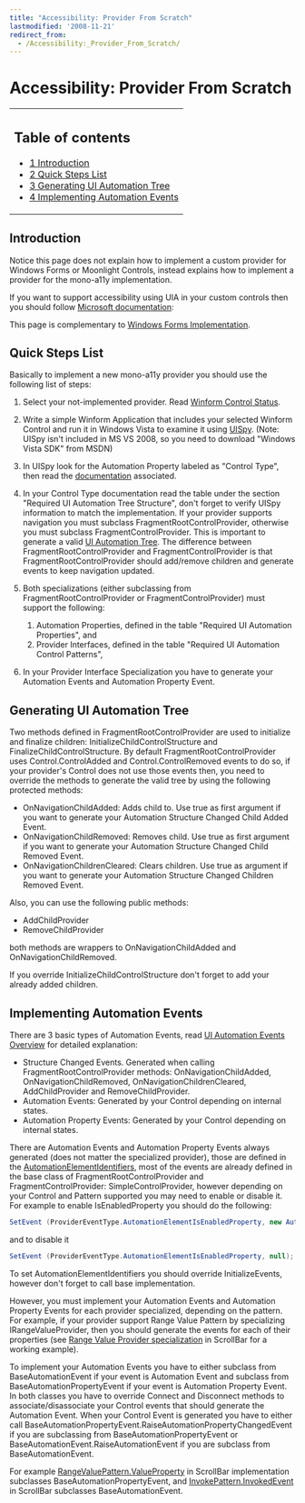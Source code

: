 ```yaml
---
title: "Accessibility: Provider From Scratch"
lastmodified: '2008-11-21'
redirect_from:
  - /Accessibility:_Provider_From_Scratch/
---
```


Accessibility: Provider From Scratch
====================================

<table>
<col width="100%" />
<tbody>
<tr class="odd">
<td align="left"><h2>Table of contents</h2>
<ul>
<li><a href="#introduction">1 Introduction</a></li>
<li><a href="#quick-steps-list">2 Quick Steps List</a></li>
<li><a href="#generating-ui-automation-tree">3 Generating UI Automation Tree</a></li>
<li><a href="#implementing-automation-events">4 Implementing Automation Events</a></li>
</ul></td>
</tr>
</tbody>
</table>

Introduction
------------

Notice this page does not explain how to implement a custom provider for Windows Forms or Moonlight Controls, instead explains how to implement a provider for the mono-a11y implementation.

If you want to support accessibility using UIA in your custom controls then you should follow [Microsoft documentation](http://msdn.microsoft.com/en-us/library/ms747229.aspx):

This page is complementary to [Windows Forms Implementation](/Accessibility:_Winforms_Implementation "Accessibility: Winforms Implementation").

Quick Steps List
----------------

Basically to implement a new mono-a11y provider you should use the following list of steps:

1.  Select your not-implemented provider. Read [Winform Control Status](/Accessibility:_Control_Status "Accessibility: Control Status").
2.  Write a simple Winform Application that includes your selected Winform Control and run it in Windows Vista to examine it using [UISpy](http://msdn.microsoft.com/en-us/library/ms727247.aspx). (Note: UISpy isn't included in MS VS 2008, so you need to download "Windows Vista SDK" from MSDN)
3.  In UISpy look for the Automation Property labeled as "Control Type", then read the [documentation](http://msdn.microsoft.com/en-us/library/ms743581.aspx) associated.
4.  In your Control Type documentation read the table under the section "Required UI Automation Tree Structure", don't forget to verify UISpy information to match the implementation. If your provider supports navigation you must subclass FragmentRootControlProvider, otherwise you must subclass FragmentControlProvider. This is important to generate a valid [UI Automation Tree](http://msdn.microsoft.com/en-us/library/ms741931.aspx). The difference between FragmentRootControlProvider and FragmentControlProvider is that FragmentRootControlProvider should add/remove children and generate events to keep navigation updated.
5.  Both specializations (either subclassing from FragmentRootControlProvider or FragmentControlProvider) must support the following:
    1.  Automation Properties, defined in the table "Required UI Automation Properties", and
    2.  Provider Interfaces, defined in the table "Required UI Automation Control Patterns",

6.  In your Provider Interface Specialization you have to generate your Automation Events and Automation Property Event.

Generating UI Automation Tree
-----------------------------

Two methods defined in FragmentRootControlProvider are used to initialize and finalize children: InitializeChildControlStructure and FinalizeChildControlStructure. By default FragmentRootControlProvider uses Control.ControlAdded and Control.ControlRemoved events to do so, if your provider's Control does not use those events then, you need to override the methods to generate the valid tree by using the following protected methods:

-   OnNavigationChildAdded: Adds child to. Use true as first argument if you want to generate your Automation Structure Changed Child Added Event.
-   OnNavigationChildRemoved: Removes child. Use true as first argument if you want to generate your Automation Structure Changed Child Removed Event.
-   OnNavigationChildrenCleared: Clears children. Use true as argument if you want to generate your Automation Structure Changed Children Removed Event.

Also, you can use the following public methods:

-   AddChildProvider
-   RemoveChildProvider

both methods are wrappers to OnNavigationChildAdded and OnNavigationChildRemoved.

If you override InitializeChildControlStructure don't forget to add your already added children.

Implementing Automation Events
------------------------------

There are 3 basic types of Automation Events, read [UI Automation Events Overview](http://msdn.microsoft.com/en-us/library/ms748252.aspx) for detailed explanation:

-   Structure Changed Events. Generated when calling FragmentRootControlProvider methods: OnNavigationChildAdded, OnNavigationChildRemoved, OnNavigationChildrenCleared, AddChildProvider and RemoveChildProvider.
-   Automation Events: Generated by your Control depending on internal states.
-   Automation Property Events: Generated by your Control depending on internal states.

There are Automation Events and Automation Property Events always generated (does not matter the specialized provider), those are defined in the [AutomationElementIdentifiers](http://msdn.microsoft.com/en-us/library/system.windows.automation.automationelementidentifiers.aspx), most of the events are already defined in the base class of FragmentRootControlProvider and FragmentControlProvider: SimpleControlProvider, however depending on your Control and Pattern supported you may need to enable or disable it. For example to enable IsEnabledProperty you should do the following:

``` csharp
SetEvent (ProviderEventType.AutomationElementIsEnabledProperty, new AutomationIsEnabledPropertyEvent (this));
```

and to disable it

``` csharp
SetEvent (ProviderEventType.AutomationElementIsEnabledProperty, null);
```

To set AutomationElementIdentifiers you should override InitializeEvents, however don't forget to call base implementation.

However, you must implement your Automation Events and Automation Property Events for each provider specialized, depending on the pattern. For example, if your provider support Range Value Pattern by specializing IRangeValueProvider, then you should generate the events for each of their properties (see [Range Value Provider specialization](http://anonsvn.mono-project.com/viewvc/trunk/uia2atk/UIAutomationWinforms/UIAutomationWinforms/Mono.UIAutomation.Winforms.Behaviors/ScrollBar/RangeValueProviderBehavior.cs?view=markup) in ScrollBar for a working example).

To implement your Automation Events you have to either subclass from BaseAutomationEvent if your event is Automation Event and subclass from BaseAutomationPropertyEvent if your event is Automation Property Event. In both classes you have to override Connect and Disconnect methods to associate/disassociate your Control events that should generate the Automation Event. When your Control Event is generated you have to either call BaseAutomationPropertyEvent.RaiseAutomationPropertyChangedEvent if you are subclassing from BaseAutomationPropertyEvent or BaseAutomationEvent.RaiseAutomationEvent if you are subclass from BaseAutomationEvent.

For example [RangeValuePattern.ValueProperty](http://anonsvn.mono-project.com/viewvc/trunk/uia2atk/UIAutomationWinforms/UIAutomationWinforms/Mono.UIAutomation.Winforms.Events/ScrollBar/RangeValuePatternValueEvent.cs?view=markup) in ScrollBar implementation subclasses BaseAutomationPropertyEvent, and [InvokePattern.InvokedEvent](http://anonsvn.mono-project.com/viewvc/trunk/uia2atk/UIAutomationWinforms/UIAutomationWinforms/Mono.UIAutomation.Winforms.Events/ScrollBar/ButtonInvokePatternInvokedEvent.cs?view=markup) in ScrollBar subclasses BaseAutomationEvent.

